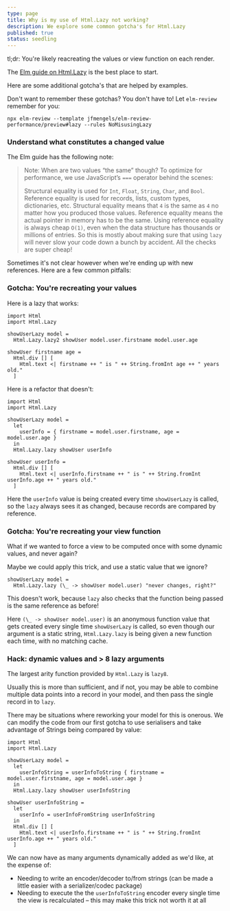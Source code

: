 ```yaml
---
type: page
title: Why is my use of Html.Lazy not working?
description: We explore some common gotcha's for Html.Lazy
published: true
status: seedling
---
```


<tldr>tl;dr: You're likely reacreating the values or view function on each render.</tldr>

The [Elm guide on Html.Lazy](https://guide.elm-lang.org/optimization/lazy.html) is the best place to start.

Here are some additional gotcha's that are helped by examples.

<toc></toc>


Don't want to remember these gotchas? You don't have to! Let `elm-review` remember for you:

```
npx elm-review --template jfmengels/elm-review-performance/preview#lazy --rules NoMisusingLazy
```


### Understand what constitutes a changed value

The Elm guide has the following note:

> Note: When are two values “the same” though? To optimize for performance, we use JavaScript’s `===` operator behind the scenes:
>
> Structural equality is used for `Int`, `Float`, `String`, `Char`, and `Bool`.
> Reference equality is used for records, lists, custom types, dictionaries, etc.
> Structural equality means that `4` is the same as `4` no matter how you produced those values. Reference equality means the actual pointer in memory has to be the same. Using reference equality is always cheap `O(1)`, even when the data structure has thousands or millions of entries. So this is mostly about making sure that using `lazy` will never slow your code down a bunch by accident. All the checks are super cheap!

Sometimes it's not clear however when we're ending up with new references. Here are a few common pitfalls:


### Gotcha: You're recreating your values

Here is a lazy that works:

```
import Html
import Html.Lazy

showUserLazy model =
  Html.Lazy.lazy2 showUser model.user.firstname model.user.age

showUser firstname age =
  Html.div [] [
    Html.text <| firstname ++ " is " ++ String.fromInt age ++ " years old."
  ]
```

Here is a refactor that doesn't:

```
import Html
import Html.Lazy

showUserLazy model =
  let
    userInfo = { firstname = model.user.firstname, age = model.user.age }
  in
  Html.Lazy.lazy showUser userInfo

showUser userInfo =
  Html.div [] [
    Html.text <| userInfo.firstname ++ " is " ++ String.fromInt userInfo.age ++ " years old."
  ]
```

Here the `userInfo` value is being created every time `showUserLazy` is called, so the `lazy` always sees it as changed, because records are compared by reference.


### Gotcha: You're recreating your view function

What if we wanted to force a view to be computed once with some dynamic values, and never again?

Maybe we could apply this trick, and use a static value that we ignore?

```
showUserLazy model =
  Html.Lazy.lazy (\_ -> showUser model.user) "never changes, right?"
```

This doesn't work, because `lazy` also checks that the function being passed is the same reference as before!

Here `(\_ -> showUser model.user)` is an anonymous function value that gets created every single time `showUserLazy` is called, so even though our argument is a static string, `Html.Lazy.lazy` is being given a new function each time, with no matching cache.



### Hack: dynamic values and > 8 lazy arguments

The largest arity function provided by `Html.Lazy` is `lazy8`.

Usually this is more than sufficient, and if not, you may be able to combine multiple data points into a record in your model, and then pass the single record in to `lazy`.

There may be situations where reworking your model for this is onerous. We can modify the code from our first gotcha to use serialisers and take advantage of Strings being compared by value:

```
import Html
import Html.Lazy

showUserLazy model =
  let
    userInfoString = userInfoToString { firstname = model.user.firstname, age = model.user.age }
  in
  Html.Lazy.lazy showUser userInfoString

showUser userInfoString =
  let
    userInfo = userInfoFromString userInfoString
  in
  Html.div [] [
    Html.text <| userInfo.firstname ++ " is " ++ String.fromInt userInfo.age ++ " years old."
  ]
```

We can now have as many arguments dynamically added as we'd like, at the expense of:

- Needing to write an encoder/decoder to/from strings (can be made a little easier with a serializer/codec package)
- Needing to execute the the `userInfoToString` encoder every single time the view is recalculated – this may make this trick not worth it at all
